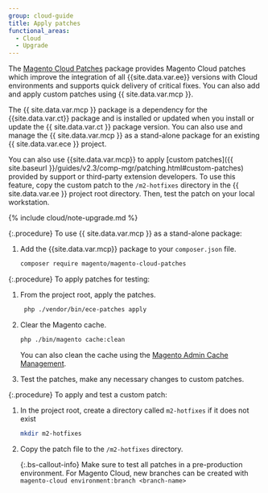 ```yaml
---
group: cloud-guide
title: Apply patches
functional_areas:
  - Cloud
  - Upgrade
---
```

The [Magento Cloud Patches](https://github.com/magento/magento-cloud-patches) package
provides Magento Cloud patches which improve the integration of all {{site.data.var.ee}} versions with Cloud environments and supports quick delivery of critical fixes. You can also add and apply custom patches using {{ site.data.var.mcp }}.

The {{ site.data.var.mcp }} package is a dependency for the {{site.data.var.ct}} package and is installed or updated when you install or update the {{ site.data.var.ct }} package version. You can also use and manage the {{ site.data.var.mcp }} as a stand-alone package for an existing {{ site.data.var.ece }} project.

You can also use {{site.data.var.mcp}} to apply [custom patches]({{ site.baseurl }}/guides/v2.3/comp-mgr/patching.html#custom-patches) provided by support or third-party extension developers.  To use this feature,  copy the custom patch to the `/m2-hotfixes` directory in the {{ site.data.var.ee }} project root directory. Then, test the patch on your local workstation.

{% include cloud/note-upgrade.md %}

{:.procedure}
To use {{ site.data.var.mcp }} as a stand-alone package: 

1. Add the {{site.data.var.mcp}} package to your `composer.json` file.

    ```bash
    composer require magento/magento-cloud-patches
    ```
    
{:.procedure}
To apply patches for testing:

1. From the project root, apply the patches.

    ```bash
     php ./vendor/bin/ece-patches apply
    ```

1. Clear the Magento cache.

    ```bash
    php ./bin/magento cache:clean
    ```

    You can also clean the cache using the [Magento Admin Cache Management](http://docs.magento.com/m2/ee/user_guide/system/cache-management.html).

1. Test the patches, make any necessary changes to custom patches.

{:.procedure}
To apply and test a custom patch:

1. In the project root, create a directory called `m2-hotfixes` if it does not exist

    ```bash
    mkdir m2-hotfixes
    ```

1. Copy the patch file to the `/m2-hotfixes` directory.

    {:.bs-callout-info}
    Make sure to test all patches in a pre-production environment.  For Magento Cloud, new branches can be created with `magento-cloud environment:branch <branch-name>`
